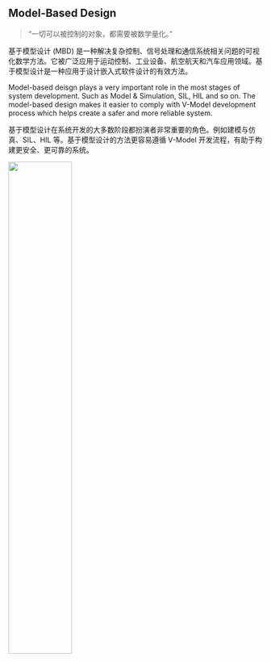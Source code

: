 
## Model-Based Design

> “一切可以被控制的对象，都需要被数学量化。”

基于模型设计 (MBD) 是一种解决复杂控制、信号处理和通信系统相关问题的可视化数学方法。它被广泛应用于运动控制、工业设备、航空航天和汽车应用领域。基于模型设计是一种应用于设计嵌入式软件设计的有效方法。

Model-based deisgn plays a very important role in the most stages of system development. Such as Model & Simulation, SIL, HIL and so on. The model-based design makes it easier to comply with V-Model development process which helps create a safer and more reliable system.

基于模型设计在系统开发的大多数阶段都扮演者非常重要的角色。例如建模与仿真、SIL、HIL 等。基于模型设计的方法更容易遵循 V-Model 开发流程，有助于构建更安全、更可靠的系统。

<img src="figures/v_model.png" width="50%">
